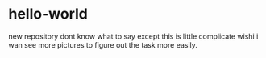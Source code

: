 # hello-world
new repository 
dont know what to say except this is little complicate 
wishi i wan see more pictures to figure out the task more easily.

